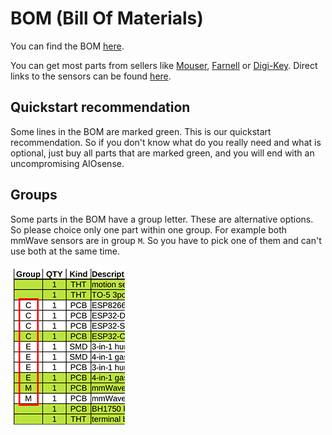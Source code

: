 # BOM (Bill Of Materials)

You can find the BOM [here](https://github.com/Schluggi/AIOsense/bom).

You can get most parts from sellers
like [Mouser](https://www2.mouser.com/), [Farnell](https://www.farnell.com/)
or [Digi-Key](https://www.digikey.com/). Direct links to the sensors can be
found [here](sensors.md).

## Quickstart recommendation

Some lines in the BOM are marked green. This is our quickstart recommendation.
So if you don't know what do you really need and what is optional, just buy all
parts that are marked green, and you will end with an uncompromising AIOsense.

## Groups

Some parts in the BOM have a group letter. These are alternative options. So
please choice only one part within one group. For example both mmWave sensors
are in group `M`. So you have to pick one of them and can't use both at the same
time.

![bom_groups.png](img/bom_groups.png)
